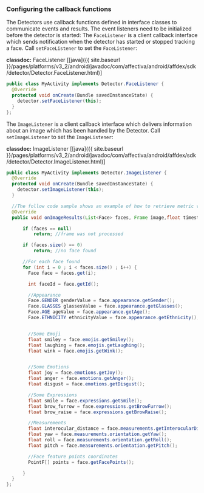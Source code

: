 ### Configuring the callback functions
The Detectors use callback functions defined in interface classes to communicate events and results. The event listeners need to be initialized before the detector is started:
The ```FaceListener``` is a client callback interface which sends notification when the detector has started or stopped tracking a face. Call `setFaceListener` to set the `FaceListener`:  

**classdoc:** FaceListener [[java]({{ site.baseurl }}/pages/platforms/v3_2/android/javadoc/com/affectiva/android/affdex/sdk/detector/Detector.FaceListener.html)]

```java
public class MyActivity implements Detector.FaceListener {
  @Override
  protected void onCreate(Bundle savedInstanceState) {
    detector.setFaceListener(this);
  }
};
```

The ```ImageListener``` is a client callback interface which delivers information about an image which has been handled by the Detector. Call `setImageListener` to set the `ImageListener`:  

**classdoc:** ImageListener [[java]({{ site.baseurl }}/pages/platforms/v3_2/android/javadoc/com/affectiva/android/affdex/sdk/detector/Detector.ImageListener.html)]

```java
public class MyActivity implements Detector.ImageListener {
  @Override
  protected void onCreate(Bundle savedInstanceState) {
    detector.setImageListener(this);
  }

  //The follow code sample shows an example of how to retrieve metric values from the Face object
  @Override
  public void onImageResults(List<Face> faces, Frame image,float timestamp) {

      if (faces == null)
          return; //frame was not processed

      if (faces.size() == 0)
          return; //no face found

      //For each face found
      for (int i = 0 ; i < faces.size() ; i++) {
        Face face = faces.get(i);

        int faceId = face.getId();

        //Appearance
        Face.GENDER genderValue = face.appearance.getGender();
        Face.GLASSES glassesValue = face.appearance.getGlasses();
        Face.AGE ageValue = face.appearance.getAge();
        Face.ETHNICITY ethnicityValue = face.appearance.getEthnicity();


        //Some Emoji
        float smiley = face.emojis.getSmiley();
        float laughing = face.emojis.getLaughing();
        float wink = face.emojis.getWink();


        //Some Emotions
        float joy = face.emotions.getJoy();
        float anger = face.emotions.getAnger();
        float disgust = face.emotions.getDisgust();

        //Some Expressions
        float smile = face.expressions.getSmile();
        float brow_furrow = face.expressions.getBrowFurrow();
        float brow_raise = face.expressions.getBrowRaise();

        //Measurements
        float interocular_distance = face.measurements.getInterocularDistance();
        float yaw = face.measurements.orientation.getYaw();
        float roll = face.measurements.orientation.getRoll();
        float pitch = face.measurements.orientation.getPitch();

        //Face feature points coordinates
        PointF[] points = face.getFacePoints();

      }
  }
};
```
